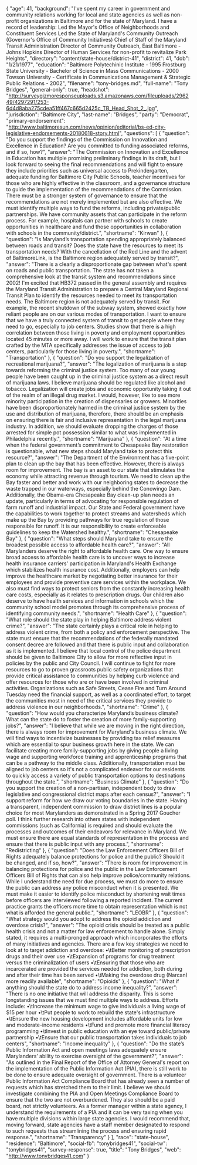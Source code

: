 {
  "age": 41,
  "background": "I've spent my career in government and community relations working for local and state agencies as well as non-profit organizations in Baltimore and for the state of Maryland.    I have a record of leadership: Led the Mayor's Office of Neighborhoods and Constituent Services Led the State of Maryland's Community Outreach (Governor's Office of Community Initiatives) Chief of Staff of the Maryland Transit Administration Director of Community Outreach, East Baltimore - Johns Hopkins Director of Human Services for non-profit to revitalize Park Heights",
  "directory": "content/state-house/district-41",
  "district": 41,
  "dob": "1/21/1977",
  "education": "Baltimore Polytechinic Institute - 1995 Frostburg State University - Bachelor of Science in Mass Communications - 2000 Towson University - Certificate in Communications Management & Strategic Public Relations - 2002",
  "filename": "tony-bridges.md",
  "full-name": "Tony Bridges",
  "general-only": true,
  "headshot": "http://surveygizmoresponseuploads.s3.amazonaws.com/fileuploads/296249/4297291/253-6d4d8aba275cdea51ff467c665d2425c_TB_Head_Shot_2_.jpg",
  "jurisdiction": "Baltimore City",
  "last-name": "Bridges",
  "party": "Democrat",
  "primary-endorsement": "http://www.baltimoresun.com/news/opinion/editorial/bs-ed-city-legislative-endorsements-20180618-story.html",
  "questions": [
    {
      "question": "Do you support the findings of the Commission on Innovation and Excellence in Education? Are you committed to funding associated reforms, and if so, how?",
      "answer": "The Commission on Innovation and Excellence in Education has multiple promising preliminary findings in its draft, but I look forward to seeing the final recommendations and will fight to ensure they include priorities such as universal access to Prekindergarten, adequate funding for Baltimore City Public Schools, teacher incentives for those who are highly effective in the classroom, and a governance structure to guide the implementation of the recommendations of the Commission.  There must be a stronger system of governance to ensure that the recommendations are not merely implemented but are also effective.  We must identify multiple ways to fund the reforms, including private/public partnerships.  We have community assets that can participate in the reform process.  For example, hospitals can partner with schools to create opportunities in healthcare and fund those opportunities in collaboration with schools in the community/district.",
      "shortname": "Kirwan"
    },
    {
      "question": "Is Maryland’s transportation spending appropriately balanced between roads and transit? Does the state have the resources to meet its transportation needs? With the cancellation of the Red Line and the advent of BaltimoreLink, is the Baltimore region adequately served by transit?",
      "answer": "There is a clearly a disproportionate gap between what's spent on roads and public transportation.  The state has not taken a comprehensive look at the transit system and recommendations since 2002! I'm excited that HB372 passed in the general assembly and requires the Maryland Transit Administration to prepare a Central Maryland Regional Transit Plan to identify the resources needed to meet its transportation needs.  The Baltimore region is not adequately served by transit.  For example, the recent shutdown of the subway system, showed exactly how reliant people are on our various modes of transportation.  I want to ensure that we have a truly connected system of transit to get people where they need to go, especially to job centers.  Studies show that there is a high correlation between those living in poverty and employment opportunities located 45 minutes or more away.  I will work to ensure that the transit plan crafted by the MTA specifically addresses the issue of access to job centers, particularly for those living in poverty.",
      "shortname": "Transportation"
    },
    {
      "question": "Do you support the legalization of recreational marijuana?",
      "answer": "The legalization of marijuana is a step towards reforming the criminal justice system.  Too many of our young people have been caught up in the criminal justice system as a direct result of marijuana laws. I believe marijuana should be regulated like alcohol and tobacco.   Legalization will create jobs and economic opportunity taking it out of the realm of an illegal drug market.  I would, however, like to see more minority participation in the creation of dispensaries or growers.  Minorities have been disproportionately harmed in the criminal justice system by the use and distribution of marijuana, therefore, there should be an emphasis on ensuring there is fair and inclusive representation in the legal marijuana industry.  In addition, we should evaluate dropping the charges of those arrested for simple pot possession similar to what was implemented in Philadelphia recently.",
      "shortname": "Marijuana"
    },
    {
      "question": "At a time when the federal government’s commitment to Chesapeake Bay restoration is questionable, what new steps should Maryland take to protect this resource?",
      "answer": "The Department of the Environment has a five-point plan to clean up the bay that has been effective.  However, there is always room for improvement.  The bay is an asset to our state that stimulates the economy while attracting revenue through tourism. We need to clean up the Bay faster and better and work with our neighboring states to decrease the waste trapped in our waterways, especially behind the Conowingo Dam. Additionally, the Obama-era Chesapeake Bay clean-up plan needs an update, particularly in terms of advocating for responsible regulation of farm runoff and industrial impact. Our State and Federal government have the capabilities to work together to protect streams and watersheds which make up the Bay by providing pathways for true regulation of those responsible for runoff. It is our responsibility to create enforceable guidelines to keep the Watershed healthy.",
      "shortname": "Chesapeake Bay"
    },
    {
      "question": "What steps should Maryland take to ensure the broadest possible access to affordable health care?",
      "answer": "All Marylanders deserve the right to affordable health care.  One way to ensure broad access to affordable health care is to uncover ways to increase health insurance carriers' participation in Maryland's Health Exchange which stabilizes health insurance cost.  Additionally, employers can help improve the healthcare market by negotiating better insurance for their employees and provide preventive care services within the workplace. We also must find ways to protect seniors from the constantly increasing health care costs, especially as it relates to prescription drugs.  Our children also deserve to have health services and information in schools which the community school model promotes through its comprehensive process of identifying community needs.",
      "shortname": "Health Care"
    },
    {
      "question": "What role should the state play in helping Baltimore address violent crime?",
      "answer": "The state certainly plays a critical role in helping to address violent crime, from both a policy and enforcement perspective. The state must ensure that the recommendations of the federally mandated consent decree are followed and that there is public input and collaboration as it is implemented.  I believe that local control of the police department should be given to Baltimore City to allow for more reflective input in policies by the public and City Council.  I will continue to fight for more resources to go to proven grassroots public safety organizations that provide critical assistance to communities by helping curb violence and offer resources for those who are or have been involved in criminal activities.  Organizations such as Safe Streets, Cease Fire and Turn Around Tuesday need the financial support, as well as a coordinated effort, to target the communities most in need of the critical services they provide to address violence in our neighborhoods.",
      "shortname": "Crime"
    },
    {
      "question": "How would you characterize Maryland’s business climate? What can the state do to foster the creation of more family-supporting jobs?",
      "answer": "I believe that while we are moving in the right direction, there is always room for improvement for Maryland's business climate.   We will find ways to incentivize businesses by providing tax relief measures which are essential to spur business growth here in the state. We can facilitate creating more family-supporting jobs by giving people a living wage and supporting workforce training and apprenticeship programs that can be a pathway to the middle class.  Additionally, transportation must be aligned to job centers so it's not a complicated endeavor for our residents to quickly access a variety of public transportation options to destinations throughout the state.",
      "shortname": "Business Climate"
    },
    {
      "question": "Do you support the creation of a non-partisan, independent body to draw legislative and congressional district maps after each census?",
      "answer": "I support reform for how we draw our voting boundaries in the state.  Having a transparent, independent commission to draw district lines is a popular choice for most Marylanders as demonstrated in a Spring 2017 Goucher poll.  I think further research into others states with independent commissions (such as California) is required and should evaluate the processes and outcomes of their endeavors for relevance in Maryland.  We must ensure there are equal standards of representation in the process and ensure that there is public input with any process.",
      "shortname": "Redistricting"
    },
    {
      "question": "Does the Law Enforcement Officers Bill of Rights adequately balance protections for police and the public? Should it be changed, and if so, how?",
      "answer": "There is room for improvement in balancing protections for police and the public in the Law Enforcement Officers Bill of Rights that can also help improve police/community relations.  While I understand the need for due process, we must do more to ensure the public can address any police misconduct when it is presented.  We must make it easier to identify police misconduct by shortening wait times before officers are interviewed following a reported incident.   The current practice grants the officers more time to obtain representation which is not what is afforded the general public.",
      "shortname": "LEOBR"
    },
    {
      "question": "What strategy would you adopt to address the opioid addiction and overdose crisis?",
      "answer": "The opioid crisis should be treated as a public health crisis and not a matter for law enforcement to handle alone. Simply stated, it requires a multi-pronged approach which incorporates the efforts of many initiatives and agencies.  There are a few key strategies we need to look at to target addiction and overdose:  •\tBetter monitoring of prescription drugs and their over use •\tExpansion of programs for drug treatment versus the criminalization of users •\tEnsuring that those who are incarcerated are provided the services needed for addiction, both during and after their time has been served •\tMaking the overdose drug (Narcan) more readily available",
      "shortname": "Opioids"
    },
    {
      "question": "What if anything should the state do to address income inequality?",
      "answer": "There is no one initiative that will address the disparity.  This is some longstanding issues that we must find multiple ways to address.  Efforts include:  •\tIncrease the minimum wage to give individuals a living wage of $15 per hour •\tPut people to work to rebuild the state's infrastructure •\tEnsure the new housing development includes affordable units for low and moderate-income residents •\tFund and promote more financial literacy programming •\tInvest in public education with an eye toward public/private partnership •\tEnsure that our public transportation takes individuals to job centers",
      "shortname": "Income inequality"
    },
    {
      "question": "Do the state’s Public Information Act and open meetings laws adequately ensure Marylanders’ ability to exercise oversight of the government?",
      "answer": "As outlined in the Final Report of the Office of Attorney General's report on the implementation of the Public Information Act (PIA), there is still work to be done to ensure adequate oversight of government. There is a volunteer Public Information Act Compliance Board that has already seen a number of requests which has stretched them to their limit.  I believe we should investigate combining the PIA and Open Meetings Compliance Board to ensure that the two are not overburdened.  They also should be a paid board, not strictly volunteers.  As a former manager within a state agency, I understand the requirements of a PIA and it can be very taxing when you have multiple divisions within large state agencies.  I would recommend that, moving forward, state agencies have a staff member designated to respond to such requests thus streamlining the process and ensuring rapid response.",
      "shortname": "Transparency"
    }
  ],
  "race": "state-house",
  "residence": "Baltimore",
  "social-fb": "tonybridges41",
  "social-tw": "tonybridges41",
  "survey-response": true,
  "title": "Tony Bridges",
  "web": "http://www.tonybridges41.com"
}
